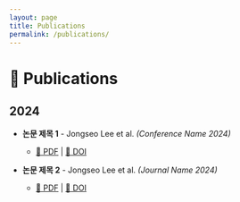 ```yaml
---
layout: page
title: Publications
permalink: /publications/
---
```


# 📄 Publications  
## 2024  
- **논문 제목 1** - Jongseo Lee et al. *(Conference Name 2024)*  
  - [📄 PDF](#) | [🔗 DOI](#)  

- **논문 제목 2** - Jongseo Lee et al. *(Journal Name 2024)*  
  - [📄 PDF](#) | [🔗 DOI](#)  
